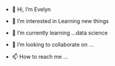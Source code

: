 - 👋 Hi, I’m Evelyn
- 👀 I’m interested in Learning new things
- 🌱 I’m currently learning ...data science 

- 💞️ I’m looking to collaborate on ...
- 📫 How to reach me ...

<!---
ekaaria80/ekaaria80 is a ✨ special ✨ repository because its `README.md` (this file) appears on your GitHub profile.
You can click the Preview link to take a look at your changes.
--->
